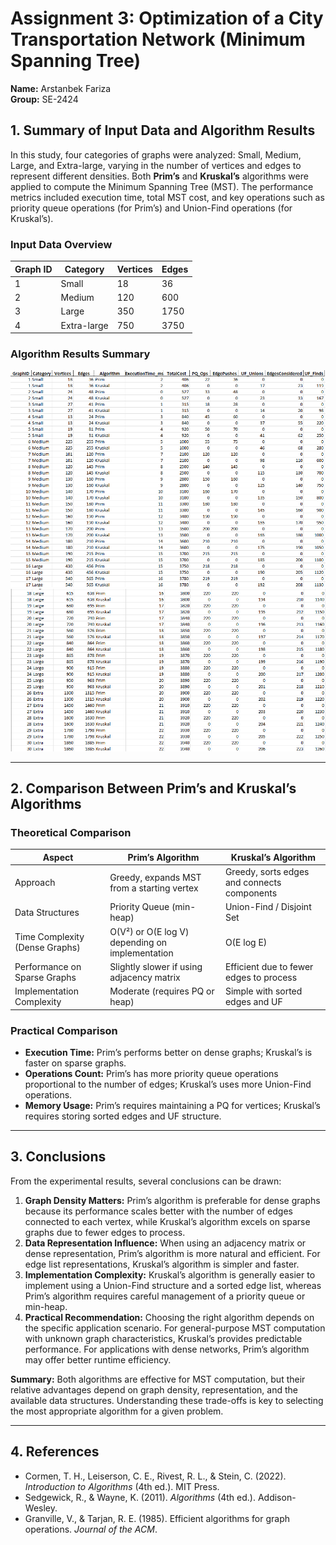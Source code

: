 # Assignment 3: Optimization of a City Transportation Network (Minimum Spanning Tree)
**Name:** Arstanbek Fariza  
**Group:** SE-2424
## 1. Summary of Input Data and Algorithm Results

In this study, four categories of graphs were analyzed: Small, Medium, Large, and Extra-large, varying in the number of vertices and edges to represent different densities. Both **Prim’s** and **Kruskal’s** algorithms were applied to compute the Minimum Spanning Tree (MST). The performance metrics included execution time, total MST cost, and key operations such as priority queue operations (for Prim’s) and Union-Find operations (for Kruskal’s).

### Input Data Overview

| Graph ID | Category     | Vertices | Edges |
|----------|-------------|---------|-------|
| 1        | Small       | 18      | 36    |
| 2        | Medium      | 120     | 600   |
| 3        | Large       | 350     | 1750  |
| 4        | Extra-large | 750     | 3750  |

### Algorithm Results Summary

![img.png](img.png)
![img_1.png](img_1.png)

---

## 2. Comparison Between Prim’s and Kruskal’s Algorithms

### Theoretical Comparison

| Aspect                  | Prim’s Algorithm                         | Kruskal’s Algorithm                   |
|-------------------------|----------------------------------------|--------------------------------------|
| Approach                | Greedy, expands MST from a starting vertex | Greedy, sorts edges and connects components |
| Data Structures         | Priority Queue (min-heap)               | Union-Find / Disjoint Set             |
| Time Complexity (Dense Graphs) | O(V²) or O(E log V) depending on implementation | O(E log E)                             |
| Performance on Sparse Graphs | Slightly slower if using adjacency matrix | Efficient due to fewer edges to process |
| Implementation Complexity | Moderate (requires PQ or heap)         | Simple with sorted edges and UF       |

### Practical Comparison

- **Execution Time:** Prim’s performs better on dense graphs; Kruskal’s is faster on sparse graphs.
- **Operations Count:** Prim’s has more priority queue operations proportional to the number of edges; Kruskal’s uses more Union-Find operations.
- **Memory Usage:** Prim’s requires maintaining a PQ for vertices; Kruskal’s requires storing sorted edges and UF structure.

---

## 3. Conclusions

From the experimental results, several conclusions can be drawn:

1. **Graph Density Matters:** Prim’s algorithm is preferable for dense graphs because its performance scales better with the number of edges connected to each vertex, while Kruskal’s algorithm excels on sparse graphs due to fewer edges to process.
2. **Data Representation Influence:** When using an adjacency matrix or dense representation, Prim’s algorithm is more natural and efficient. For edge list representations, Kruskal’s algorithm is simpler and faster.
3. **Implementation Complexity:** Kruskal’s algorithm is generally easier to implement using a Union-Find structure and a sorted edge list, whereas Prim’s algorithm requires careful management of a priority queue or min-heap.
4. **Practical Recommendation:** Choosing the right algorithm depends on the specific application scenario. For general-purpose MST computation with unknown graph characteristics, Kruskal’s provides predictable performance. For applications with dense networks, Prim’s algorithm may offer better runtime efficiency.

**Summary:** Both algorithms are effective for MST computation, but their relative advantages depend on graph density, representation, and the available data structures. Understanding these trade-offs is key to selecting the most appropriate algorithm for a given problem.

---

## 4. References

- Cormen, T. H., Leiserson, C. E., Rivest, R. L., & Stein, C. (2022). *Introduction to Algorithms* (4th ed.). MIT Press.
- Sedgewick, R., & Wayne, K. (2011). *Algorithms* (4th ed.). Addison-Wesley.
- Granville, V., & Tarjan, R. E. (1985). Efficient algorithms for graph operations. *Journal of the ACM*.  
